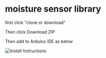 # moisture sensor library

first click "clone or download"

Then click Download ZIP

Then add to Arduino IDE as below

![Install Instructions](https://www.arduino.cc/en/uploads/Guide/ImportLibraryFromZIPFile.png)
